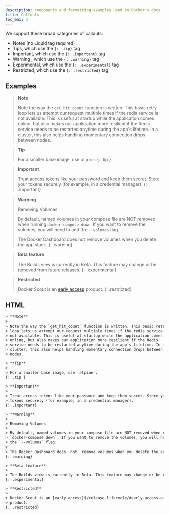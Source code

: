 ```yaml
---
description: components and formatting examples used in Docker's docs
title: Callouts
toc_max: 3
---
```


We support these broad categories of callouts:

- Notes (no Liquid tag required)
- Tips, which use the `{: .tip}` tag
- Important, which use the `{: .important}` tag
- Warning , which use the `{: .warning}` tag
- Experimental, which use the `{: .experimental}` tag
- Restricted, which use the `{: .restricted}` tag

## Examples

> **Note**
>
> Note the way the `get_hit_count` function is written. This basic retry
> loop lets us attempt our request multiple times if the redis service is
> not available. This is useful at startup while the application comes
> online, but also makes our application more resilient if the Redis
> service needs to be restarted anytime during the app's lifetime. In a
> cluster, this also helps handling momentary connection drops between
> nodes.

> **Tip**
>
> For a smaller base image, use `alpine`.
{: .tip }


> **Important**
>
> Treat access tokens like your password and keep them secret. Store your
> tokens securely (for example, in a credential manager).
{: .important}


> **Warning**
>
> Removing Volumes
>
> By default, named volumes in your compose file are NOT removed when running
> `docker-compose down`. If you want to remove the volumes, you will need to add
> the `--volumes` flag.
>
> The Docker Dashboard does not remove volumes when you delete the app stack.
{: .warning}

> **Beta feature**
>
> The Builds view is currently in Beta. This feature may change or be removed from future releases.
{: .experimental}

> **Restricted**
>
> Docker Scout is an [early access](/release-lifecycle/#early-access-ea)
> product.
{: .restricted}

## HTML

```html
> **Note**
>
> Note the way the `get_hit_count` function is written. This basic retry
> loop lets us attempt our request multiple times if the redis service is
> not available. This is useful at startup while the application comes
> online, but also makes our application more resilient if the Redis
> service needs to be restarted anytime during the app's lifetime. In a
> cluster, this also helps handling momentary connection drops between
> nodes.

> **Tip**
>
> For a smaller base image, use `alpine`.
{: .tip }

> **Important**
>
> Treat access tokens like your password and keep them secret. Store your
> tokens securely (for example, in a credential manager).
{: .important} 

> **Warning**
>
> Removing Volumes
>
> By default, named volumes in your compose file are NOT removed when running
> `docker-compose down`. If you want to remove the volumes, you will need to add
> the `--volumes` flag.
>
> The Docker Dashboard does _not_ remove volumes when you delete the app stack.
{: .warning}

> **Beta feature**
>
> The Builds view is currently in Beta. This feature may change or be removed from future releases.
{: .experimental}

> **Restricted**
>
> Docker Scout is an [early access](/release-lifecycle/#early-access-ea)
> product.
{: .restricted}
```
